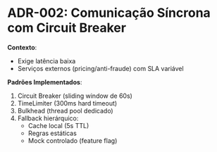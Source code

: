 #  ADR-002: Comunicação Síncrona com Circuit Breaker
**Contexto**:  
- Exige latência baixa 
- Serviços externos (pricing/anti-fraude) com SLA variável  

**Padrões Implementados**:  
1. Circuit Breaker (sliding window de 60s)  
2. TimeLimiter (300ms hard timeout)  
3. Bulkhead (thread pool dedicado)  
4. Fallback hierárquico:  
   - Cache local (5s TTL)  
   - Regras estáticas  
   - Mock controlado (feature flag)  
